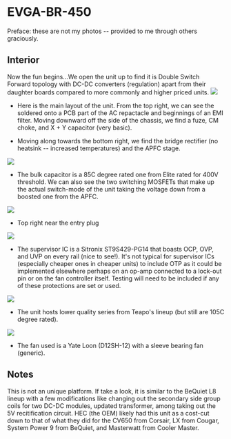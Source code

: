 # EVGA-BR-450

Preface: these are not my photos -- provided to me through others graciously. 

## Interior 
Now the fun begins...We open the unit up to find it is Double Switch Forward topology with  DC-DC converters (regulation) apart from their daughter boards compared to more commonly and higher priced units. 
![](https://i.imgur.com/a7HN1UV.png)
* Here is the main layout of the unit. From the top right, we can see the soldered onto a PCB part of the AC repactacle and beginnings of an EMI filter. Moving downward off the side of the chassis, we find a fuze, CM choke, and X + Y capacitor (very basic).

* Moving along towards the bottom right, we find the bridge rectifier (no heatsink -- increased temperatures) and the APFC stage. 

![](https://i.imgur.com/mPlbEt0.png)
* The bulk capacitor is a 85C degree rated one from Elite rated for 400V threshold. We can also see the two switching MOSFETs that make up the actual switch-mode of the unit taking the voltage down from a boosted one from the APFC. 

![](https://i.imgur.com/TCPf8UR.png)
* Top right near the entry plug

![](https://i.imgur.com/WS4hxhe.png)
* The supervisor IC is a Sitronix ST9S429-PG14 that boasts OCP, OVP, and UVP on every rail (nice to see!). It's not typical for supervisor ICs (especially cheaper ones in cheaper units) to include OTP as it could be implemented elsewhere perhaps on an op-amp connected to a lock-out pin or on the fan controller itself. Testing will need to be included if any of these protections are set or used.

![](https://i.imgur.com/buSF1V4.png)
* The unit hosts lower quality series from Teapo's lineup (but still are 105C degree rated).

![](https://i.imgur.com/a3AuFcV.png)
* The fan used is a Yate Loon (D12SH-12) with a sleeve bearing fan (generic).

## Notes

This is not an unique platform. If take a look, it is similar to the BeQuiet L8 lineup with a few modifications like changing out the secondary side group coils for two DC-DC modules, updated transformer, among taking out the 5V recitification circuit. HEC (the OEM) likely had this unit as a cost-cut down to that of what they did for the CV650 from Corsair, LX from Cougar, System Power 9 from BeQuiet, and Masterwatt from Cooler Master.
